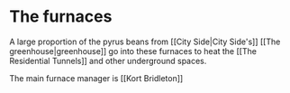 # The furnaces

A large proportion of the pyrus beans from [[City Side|City Side's]] [[The greenhouse|greenhouse]] go into these furnaces to heat the [[The Residential Tunnels]] and other underground spaces.

The main furnace manager is [[Kort Bridleton]]
